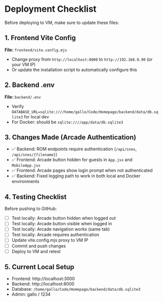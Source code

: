 # Deployment Checklist

Before deploying to VM, make sure to update these files:

## 1. Frontend Vite Config
**File:** `frontend/vite.config.mjs`
- Change proxy from `http://localhost:8000` to `http://192.168.0.90` (or your VM IP)
- Or update the installation script to automatically configure this

## 2. Backend .env
**File:** `backend/.env`
- Verify `DATABASE_URL=sqlite:////home/gallo/Code/Homepage/backend/data/db.sqlite3` for local dev
- For Docker: should be `sqlite:////app/data/db.sqlite3`

## 3. Changes Made (Arcade Authentication)
- ✅ Backend: ROM endpoints require authentication (`/api/snes`, `/api/snes/{filename}`)
- ✅ Frontend: Arcade button hidden for guests in `App.jsx` and `MobileApp.jsx`
- ✅ Frontend: Arcade pages show login prompt when not authenticated
- ✅ Backend: Fixed logging path to work in both local and Docker environments

## 4. Testing Checklist
Before pushing to GitHub:
- [ ] Test locally: Arcade button hidden when logged out
- [ ] Test locally: Arcade button visible when logged in
- [ ] Test locally: Arcade navigation works (same tab)
- [ ] Test locally: Arcade requires authentication
- [ ] Update vite.config.mjs proxy to VM IP
- [ ] Commit and push changes
- [ ] Deploy to VM and retest

## 5. Current Local Setup
- Frontend: http://localhost:3000
- Backend: http://localhost:8000
- Database: `/home/gallo/Code/Homepage/backend/data/db.sqlite3`
- Admin: gallo / 1234
